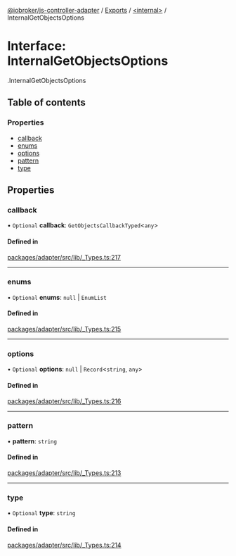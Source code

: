 [@iobroker/js-controller-adapter](../README.md) / [Exports](../modules.md) / [<internal\>](../modules/internal_.md) / InternalGetObjectsOptions

# Interface: InternalGetObjectsOptions

[<internal>](../modules/internal_.md).InternalGetObjectsOptions

## Table of contents

### Properties

- [callback](internal_.InternalGetObjectsOptions.md#callback)
- [enums](internal_.InternalGetObjectsOptions.md#enums)
- [options](internal_.InternalGetObjectsOptions.md#options)
- [pattern](internal_.InternalGetObjectsOptions.md#pattern)
- [type](internal_.InternalGetObjectsOptions.md#type)

## Properties

### callback

• `Optional` **callback**: `GetObjectsCallbackTyped`<`any`\>

#### Defined in

[packages/adapter/src/lib/_Types.ts:217](https://github.com/ioBroker/ioBroker.js-controller/blob/c7a5677d/packages/adapter/src/lib/_Types.ts#L217)

___

### enums

• `Optional` **enums**: ``null`` \| `EnumList`

#### Defined in

[packages/adapter/src/lib/_Types.ts:215](https://github.com/ioBroker/ioBroker.js-controller/blob/c7a5677d/packages/adapter/src/lib/_Types.ts#L215)

___

### options

• `Optional` **options**: ``null`` \| `Record`<`string`, `any`\>

#### Defined in

[packages/adapter/src/lib/_Types.ts:216](https://github.com/ioBroker/ioBroker.js-controller/blob/c7a5677d/packages/adapter/src/lib/_Types.ts#L216)

___

### pattern

• **pattern**: `string`

#### Defined in

[packages/adapter/src/lib/_Types.ts:213](https://github.com/ioBroker/ioBroker.js-controller/blob/c7a5677d/packages/adapter/src/lib/_Types.ts#L213)

___

### type

• `Optional` **type**: `string`

#### Defined in

[packages/adapter/src/lib/_Types.ts:214](https://github.com/ioBroker/ioBroker.js-controller/blob/c7a5677d/packages/adapter/src/lib/_Types.ts#L214)
